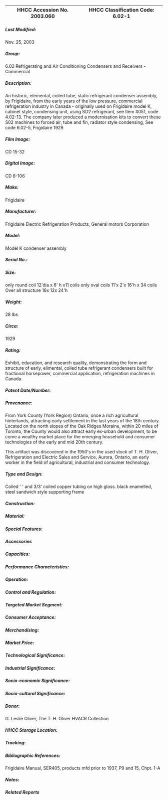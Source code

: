| **HHCC Accession No. 2003.060** |**HHCC Classification Code:  6.02-1**|
| ----------- | ----------- |

##### Last Modified:
Nov. 25, 2003

##### Group:
6.02 Refrigerating and Air Conditioning Condensers and Receivers - Commercial

##### Description:
An historic, elemental, coiled tube, static refrigerant condenser assembly, by Frigidaire, from the early years of the low pressure, commercial refrigeration industry in Canada - originally used on Frigidaire model K, cabinet style, condensing unit, using SO2 refrigerant, see Item #051, code 4.02-13. The company later produced a modernisation kits to convert these S02 machines to forced air, tube and fin, radiator style condensing, See code 6.02-5,  Frigidaire 1929

##### Film Image:
CD 15-32

##### Digital Image:
CD 8-106

##### Make:
Frigidaire

##### Manufacturer:
Frigidaire Electric Refrigeration Products, General motors  Corporation

##### Model:
Model K condenser assembly

##### Serial No.:


##### Size:
only round coil 12'dia x 6' h x11 coils
only oval coils 11'x 2'x 16'h x 34 coils 
Over all structure 16x 12x 24'h

##### Weight:
28 lbs

##### Circa:
1929

##### Rating:
Exhibit, education, and research quality, demonstrating the form and structure of early, elimental, coiled tube refrigerant condensers built for fractional horsepower, commercial application, refrigeration machines in Canada.

##### Patent Date/Number:


##### Provenance:
From York County (York Region) Ontario, once a rich agricultural hinterlands, attracting early settlement in the last years of the 18th century. Located on the north slopes of the Oak Ridges Moraine, within 20 miles of Toronto, the County would also attract early ex-urban development, to be come a wealthy market place for the emerging household and consumer technologies of the early and mid 20th century. 

This artifact was discovered in the 1950's in the used stock of T. H. Oliver, Refrigeration and Electric Sales and Service, Aurora, Ontario, an early worker in the field of agricultural, industrial and consumer technology.

##### Type and Design:
Coiled ' ' and 3/3' coiled copper tubing on high gloss. black enamelled, steel sandwich style supporting frame

##### Construction:


##### Material:


##### Special Features:


##### Accessories


##### Capacities:


##### Performance Characteristics:


##### Operation:


##### Control and Regulation:


##### Targeted Market Segment:


##### Consumer Acceptance:


##### Merchandising:


##### Market Price:


##### Technological Significance:


##### Industrial Significance:


##### Socio-economic Significance:


##### Socio-cultural Significance:


##### Donor:
G. Leslie Oliver, The T. H. Oliver HVACR Collection

##### HHCC Storage Location:


##### Tracking:


##### Bibliographic References:
Frigidaire Manual, SER405, products mfd prior to 1937, P9 and 15, Chpt. 1-A

##### Notes:


##### Related Reports

